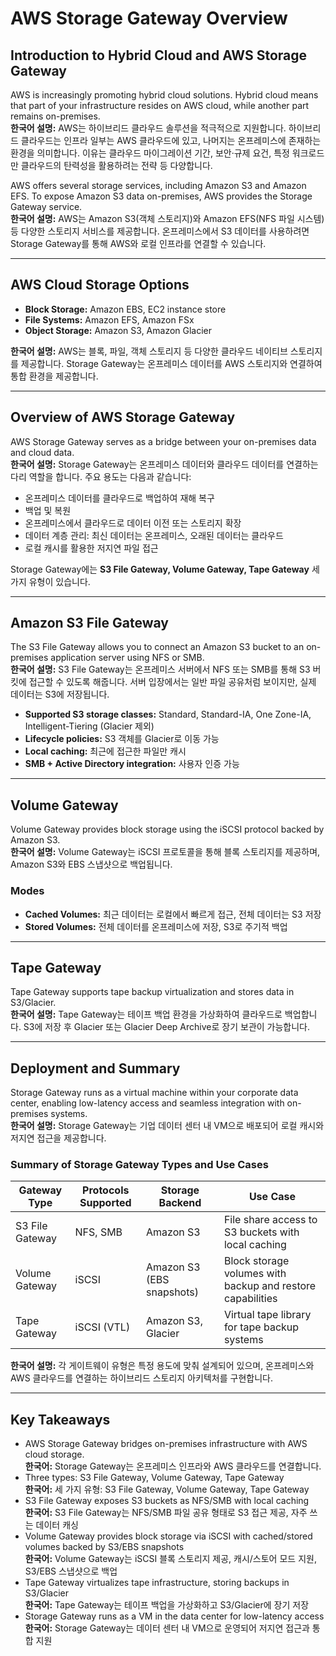 # AWS Storage Gateway Overview

## Introduction to Hybrid Cloud and AWS Storage Gateway
AWS is increasingly promoting hybrid cloud solutions. Hybrid cloud means that part of your infrastructure resides on AWS cloud, while another part remains on-premises.  
**한국어 설명:** AWS는 하이브리드 클라우드 솔루션을 적극적으로 지원합니다. 하이브리드 클라우드는 인프라 일부는 AWS 클라우드에 있고, 나머지는 온프레미스에 존재하는 환경을 의미합니다. 이유는 클라우드 마이그레이션 기간, 보안·규제 요건, 특정 워크로드만 클라우드의 탄력성을 활용하려는 전략 등 다양합니다.

AWS offers several storage services, including Amazon S3 and Amazon EFS. To expose Amazon S3 data on-premises, AWS provides the Storage Gateway service.  
**한국어 설명:** AWS는 Amazon S3(객체 스토리지)와 Amazon EFS(NFS 파일 시스템) 등 다양한 스토리지 서비스를 제공합니다. 온프레미스에서 S3 데이터를 사용하려면 Storage Gateway를 통해 AWS와 로컬 인프라를 연결할 수 있습니다.

---

## AWS Cloud Storage Options
- **Block Storage:** Amazon EBS, EC2 instance store  
- **File Systems:** Amazon EFS, Amazon FSx  
- **Object Storage:** Amazon S3, Amazon Glacier  

**한국어 설명:** AWS는 블록, 파일, 객체 스토리지 등 다양한 클라우드 네이티브 스토리지를 제공합니다. Storage Gateway는 온프레미스 데이터를 AWS 스토리지와 연결하여 통합 환경을 제공합니다.

---

## Overview of AWS Storage Gateway
AWS Storage Gateway serves as a bridge between your on-premises data and cloud data.  
**한국어 설명:** Storage Gateway는 온프레미스 데이터와 클라우드 데이터를 연결하는 다리 역할을 합니다. 주요 용도는 다음과 같습니다:

- 온프레미스 데이터를 클라우드로 백업하여 재해 복구
- 백업 및 복원
- 온프레미스에서 클라우드로 데이터 이전 또는 스토리지 확장
- 데이터 계층 관리: 최신 데이터는 온프레미스, 오래된 데이터는 클라우드
- 로컬 캐시를 활용한 저지연 파일 접근

Storage Gateway에는 **S3 File Gateway, Volume Gateway, Tape Gateway** 세 가지 유형이 있습니다.

---

## Amazon S3 File Gateway
The S3 File Gateway allows you to connect an Amazon S3 bucket to an on-premises application server using NFS or SMB.  
**한국어 설명:** S3 File Gateway는 온프레미스 서버에서 NFS 또는 SMB를 통해 S3 버킷에 접근할 수 있도록 해줍니다. 서버 입장에서는 일반 파일 공유처럼 보이지만, 실제 데이터는 S3에 저장됩니다.

- **Supported S3 storage classes:** Standard, Standard-IA, One Zone-IA, Intelligent-Tiering (Glacier 제외)  
- **Lifecycle policies:** S3 객체를 Glacier로 이동 가능  
- **Local caching:** 최근에 접근한 파일만 캐시  
- **SMB + Active Directory integration:** 사용자 인증 가능  

---

## Volume Gateway
Volume Gateway provides block storage using the iSCSI protocol backed by Amazon S3.  
**한국어 설명:** Volume Gateway는 iSCSI 프로토콜을 통해 블록 스토리지를 제공하며, Amazon S3와 EBS 스냅샷으로 백업됩니다.

### Modes
- **Cached Volumes:** 최근 데이터는 로컬에서 빠르게 접근, 전체 데이터는 S3 저장  
- **Stored Volumes:** 전체 데이터를 온프레미스에 저장, S3로 주기적 백업

---

## Tape Gateway
Tape Gateway supports tape backup virtualization and stores data in S3/Glacier.  
**한국어 설명:** Tape Gateway는 테이프 백업 환경을 가상화하여 클라우드로 백업합니다. S3에 저장 후 Glacier 또는 Glacier Deep Archive로 장기 보관이 가능합니다.

---

## Deployment and Summary
Storage Gateway runs as a virtual machine within your corporate data center, enabling low-latency access and seamless integration with on-premises systems.  
**한국어 설명:** Storage Gateway는 기업 데이터 센터 내 VM으로 배포되어 로컬 캐시와 저지연 접근을 제공합니다.

### Summary of Storage Gateway Types and Use Cases

| Gateway Type      | Protocols Supported | Storage Backend             | Use Case                                                   |
|------------------|------------------|----------------------------|-----------------------------------------------------------|
| S3 File Gateway  | NFS, SMB          | Amazon S3                  | File share access to S3 buckets with local caching       |
| Volume Gateway   | iSCSI             | Amazon S3 (EBS snapshots)  | Block storage volumes with backup and restore capabilities |
| Tape Gateway     | iSCSI (VTL)       | Amazon S3, Glacier         | Virtual tape library for tape backup systems             |

**한국어 설명:** 각 게이트웨이 유형은 특정 용도에 맞춰 설계되어 있으며, 온프레미스와 AWS 클라우드를 연결하는 하이브리드 스토리지 아키텍처를 구현합니다.

---

## Key Takeaways
- AWS Storage Gateway bridges on-premises infrastructure with AWS cloud storage.  
  **한국어:** Storage Gateway는 온프레미스 인프라와 AWS 클라우드를 연결합니다.
- Three types: S3 File Gateway, Volume Gateway, Tape Gateway  
  **한국어:** 세 가지 유형: S3 File Gateway, Volume Gateway, Tape Gateway
- S3 File Gateway exposes S3 buckets as NFS/SMB with local caching  
  **한국어:** S3 File Gateway는 NFS/SMB 파일 공유 형태로 S3 접근 제공, 자주 쓰는 데이터 캐싱
- Volume Gateway provides block storage via iSCSI with cached/stored volumes backed by S3/EBS snapshots  
  **한국어:** Volume Gateway는 iSCSI 블록 스토리지 제공, 캐시/스토어 모드 지원, S3/EBS 스냅샷으로 백업
- Tape Gateway virtualizes tape infrastructure, storing backups in S3/Glacier  
  **한국어:** Tape Gateway는 테이프 백업을 가상화하고 S3/Glacier에 장기 저장
- Storage Gateway runs as a VM in the data center for low-latency access  
  **한국어:** Storage Gateway는 데이터 센터 내 VM으로 운영되어 저지연 접근과 통합 지원
